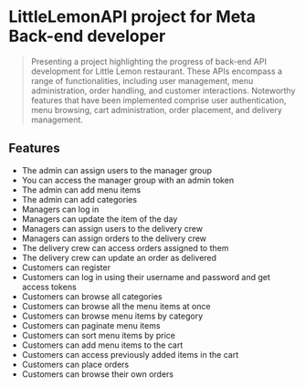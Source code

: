 # LittleLemonAPI project for Meta Back-end developer
> Presenting a project highlighting the progress of back-end API development for Little Lemon restaurant. These APIs encompass a range of functionalities, including user management, menu administration, order handling, and customer interactions. Noteworthy features that have been implemented comprise user authentication, menu browsing, cart administration, order placement, and delivery management.
## Features
- The admin can assign users to the manager group
- You can access the manager group with an admin token
- The admin can add menu items
- The admin can add categories
- Managers can log in
- Managers can update the item of the day
- Managers can assign users to the delivery crew
- Managers can assign orders to the delivery crew
- The delivery crew can access orders assigned to them
- The delivery crew can update an order as delivered
- Customers can register
- Customers can log in using their username and password and get access tokens
- Customers can browse all categories
- Customers can browse all the menu items at once
- Customers can browse menu items by category
- Customers can paginate menu items
- Customers can sort menu items by price
- Customers can add menu items to the cart
- Customers can access previously added items in the cart
- Customers can place orders
- Customers can browse their own orders
